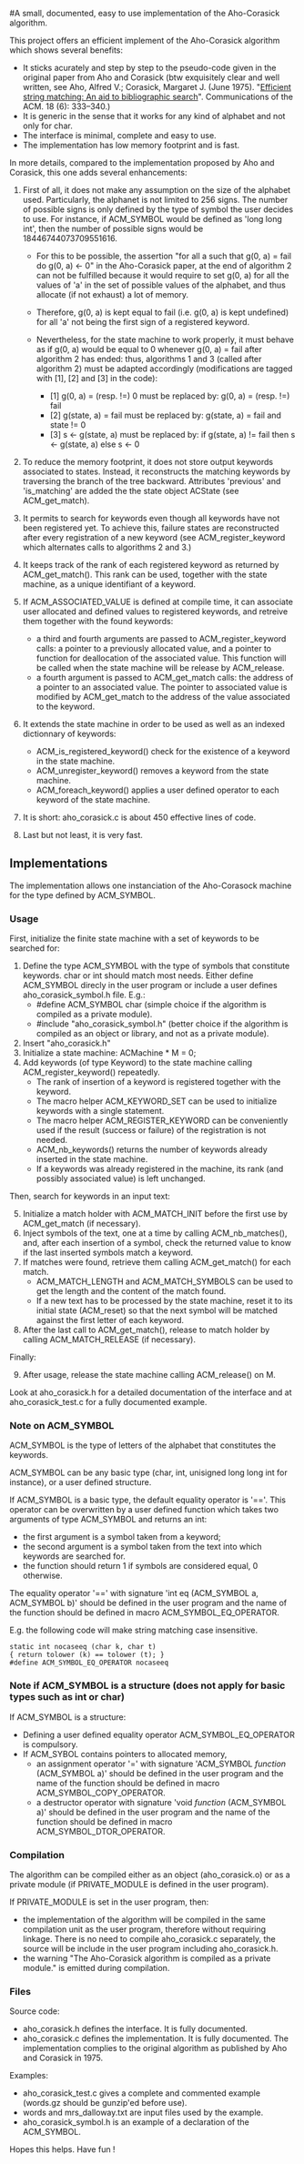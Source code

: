 #A small, documented, easy to use implementation of the Aho-Corasick algorithm.

This project offers an efficient implement of the Aho-Corasick algorithm which shows several benefits:

- It sticks acurately and step by step to the pseudo-code given in the original paper from Aho and Corasick
  (btw exquisitely clear and well written, see Aho, Alfred V.; Corasick, Margaret J. (June 1975).
  "[Efficient string matching: An aid to bibliographic search](https://pdfs.semanticscholar.org/3547/ac839d02f6efe3f6f76a8289738a22528442.pdf)".
  Communications of the ACM. 18 (6): 333–340.)
- It is generic in the sense that it works for any kind of alphabet and not only for char.
- The interface is minimal, complete and easy to use.
- The implementation has low memory footprint and is fast.

In more details, compared to the implementation proposed by Aho and Corasick, this one adds several enhancements:

1. First of all, it does not make any assumption on the size of the alphabet used.
Particularly, the alphanet is not limited to 256 signs.
The number of possible signs is only defined by the type of symbol the user decides to use.
For instance, if ACM_SYMBOL would be defined as 'long long int', then the number of possible signs would be 18446744073709551616.

      - For this to be possible, the assertion "for all a such that g(0, a) = fail do g(0, a) <- 0" in the Aho-Corasick paper,
        at the end of algorithm 2 can not be fulfilled because it would require to set g(0, a) for all the values of 'a'
        in the set of possible values of the alphabet,
        and thus allocate (if not exhaust) a lot of memory.
      - Therefore, g(0, a) is kept equal to fail (i.e. g(0, a) is kept undefined) for all 'a' not being the first sign of a registered keyword.
      - Nevertheless, for the state machine to work properly, it must behave as if g(0, a) would be equal to 0 whenever g(0, a) = fail
        after algorithm 2 has ended: thus, algorithms 1 and 3 (called after algorithm 2) must be adapted accordingly
        (modifications are tagged with [1], [2] and [3] in the code):

         - [1] g(0, a) = (resp. !=) 0 must be replaced by: g(0, a) = (resp. !=) fail
         - [2] g(state, a) = fail must be replaced by: g(state, a) = fail and state != 0
         - [3] s <- g(state, a) must be replaced by: if g(state, a) != fail then s <- g(state, a) else s <- 0

2. To reduce the memory footprint, it does not store output keywords associated to states.
   Instead, it reconstructs the matching keywords by traversing the branch of the tree backward.
   Attributes 'previous' and 'is_matching' are added the the state object ACState (see ACM_get_match).
3. It permits to search for keywords even though all keywords have not been registered yet.
   To achieve this, failure states are reconstructed after every registration of a new keyword
   (see ACM_register_keyword which alternates calls to algorithms 2 and 3.)
4. It keeps track of the rank of each registered keyword as returned by ACM_get_match().
   This rank can be used, together with the state machine, as a unique identifiant of a keyword.
5. If ACM_ASSOCIATED_VALUE is defined at compile time, it can associate user allocated and defined values to registered keywords,
   and retreive them together with the found keywords:
      - a third and fourth arguments are passed to ACM_register_keyword calls: a pointer to a previously allocated value,
        and a pointer to function for deallocation of the associated value. This function will be called when the state machine will be release
        by ACM_release.
      - a fourth argument is passed to ACM_get_match calls: the address of a pointer to an associated value.
        The pointer to associated value is modified by ACM_get_match to the address of the value associated to the keyword.
6. It extends the state machine in order to be used as well as an indexed dictionnary of keywords:
      - ACM_is_registered_keyword() check for the existence of a keyword in the state machine.
      - ACM_unregister_keyword() removes a keyword from the state machine.
      - ACM_foreach_keyword() applies a user defined operator to each keyword of the state machine.
7. It is short: aho_corasick.c is about 450 effective lines of code.
8. Last but not least, it is very fast.

## Implementations

The implementation allows one instanciation of the Aho-Corasock machine for the type defined by ACM_SYMBOL.

### Usage

First, initialize the finite state machine with a set of keywords to be searched for:

1. Define the type ACM_SYMBOL with the type of symbols that constitute keywords. char or int should match most needs.
   Either define ACM_SYMBOL direcly in the user program or include a user defines aho_corasick_symbol.h file.
   E.g.:
      - \#define ACM_SYMBOL char (simple choice if the algorithm is compiled as a private module).
      - \#include "aho_corasick_symbol.h" (better choice if the algorithm is compiled as an object or library, and not as a private module).
2. Insert "aho_corasick.h"
3. Initialize a state machine: ACMachine * M = 0;
4. Add keywords (of type Keyword) to the state machine calling ACM_register_keyword() repeatedly.
      - The rank of insertion of a keyword is registered together with the keyword.
      - The macro helper ACM_KEYWORD_SET can be used to initialize keywords with a single statement.
      - The macro helper ACM_REGISTER_KEYWORD can be conveniently used if the result (success or failure) of the registration is not needed.
      - ACM_nb_keywords() returns the number of keywords already inserted in the state machine.
      - If a keywords was already registered in the machine, its rank (and possibly associated value) is left unchanged.

Then, search for keywords in an input text:

5. Initialize a match holder with ACM_MATCH_INIT before the first use by ACM_get_match (if necessary).
6. Inject symbols of the text, one at a time by calling ACM_nb_matches(), and,
   after each insertion of a symbol, check the returned value to know if the last inserted symbols match a keyword.
7. If matches were found, retrieve them calling ACM_get_match() for each match.
      - ACM_MATCH_LENGTH and ACM_MATCH_SYMBOLS can be used to get the length and the content of the match found.
      - If a new text has to be processed by the state machine, reset it to its initial state (ACM_reset) so that the next symbol will
        be matched against the first letter of each keyword.
8. After the last call to ACM_get_match(), release to match holder by calling ACM_MATCH_RELEASE (if necessary).

Finally:

9. After usage, release the state machine calling ACM_release() on M.

Look at aho_corasick.h for a detailed documentation of the interface and at aho_corasick_test.c for a fully documented example.

### Note on ACM_SYMBOL

ACM_SYMBOL is the type of letters of the alphabet that constitutes the keywords.

ACM_SYMBOL can be any basic type (char, int, unisigned long long int for instance), or a user defined structure.

If ACM_SYMBOL is a basic type, the default equality operator is '=='.
This operator can be overwritten by a user defined function which takes two arguments of type ACM_SYMBOL and returns an int:

  - the first argument is a symbol taken from a keyword;
  - the second argument is a symbol taken from the text into which keywords are searched for.
  - the function should return 1 if symbols are considered equal, 0 otherwise.

The equality operator '==' with signature 'int eq (ACM_SYMBOL a, ACM_SYMBOL b)' should be defined
in the user program and the name of the function should be defined in macro ACM_SYMBOL_EQ_OPERATOR.

E.g. the following code will make string matching case insensitive.

    static int nocaseeq (char k, char t)
    { return tolower (k) == tolower (t); }
    #define ACM_SYMBOL_EQ_OPERATOR nocaseeq

### Note if ACM_SYMBOL is a structure (does not apply for basic types such as int or char)

If ACM_SYMBOL is a structure:

  - Defining a user defined equality operator ACM_SYMBOL_EQ_OPERATOR is compulsory.
  - If ACM_SYBOL contains pointers to allocated memory,
      - an assignment operator '=' with signature 'ACM_SYMBOL *function* (ACM_SYMBOL a)' should be defined in the user program and
        the name of the function should be defined in macro ACM_SYMBOL_COPY_OPERATOR.
      - a destructor operator with signature 'void *function* (ACM_SYMBOL a)' should be defined in the user program and
        the name of the function should be defined in macro ACM_SYMBOL_DTOR_OPERATOR.

### Compilation

The algorithm can be compiled either as an object (aho_corasick.o) or as a private module (if PRIVATE_MODULE is defined in the user program).

If PRIVATE_MODULE is set in the user program, then:

- the implementation of the algorithm will be compiled in the same compilation unit as the user program, therefore without requiring linkage.
  There is no need to compile aho_corasick.c separately, the source will be include in the user program including aho_corasick.h.
- the warning "The Aho-Corasick algorithm is compiled as a private module." is emitted during compilation.

### Files

Source code:

- aho_corasick.h defines the interface. It is fully documented.
- aho_corasick.c defines the implementation. It is fully documented.
  The implementation complies to the original algorithm as published by Aho and Corasick in 1975.

Examples:

- aho_corasick_test.c gives a complete and commented example (words.gz should be gunzip'ed before use).
- words and mrs_dalloway.txt are input files used by the example.
- aho_corasick_symbol.h is an example of a declaration of the ACM_SYMBOL.

Hopes this helps.
Have fun !
